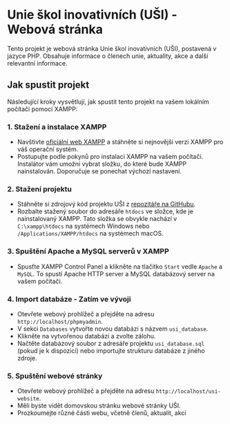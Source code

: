 # Unie škol inovativních (UŠI) - Webová stránka

Tento projekt je webová stránka Unie škol inovativních (UŠI), postavená v jazyce PHP. Obsahuje informace o členech unie, aktuality, akce a další relevantní informace.

## Jak spustit projekt

Následující kroky vysvětlují, jak spustit tento projekt na vašem lokálním počítači pomocí XAMPP:

### 1. Stažení a instalace XAMPP

- Navštivte [oficiální web XAMPP](https://www.apachefriends.org/index.html) a stáhněte si nejnovější verzi XAMPP pro váš operační systém.
- Postupujte podle pokynů pro instalaci XAMPP na vašem počítači. Instalátor vám umožní vybrat složku, do které bude XAMPP nainstalován. Doporučuje se ponechat výchozí nastavení.

### 2. Stažení projektu

- Stáhněte si zdrojový kód projektu UŠI z [repozitáře na GitHubu](https://github.com/mstonjek/webUSI).
- Rozbalte stažený soubor do adresáře `htdocs` ve složce, kde je nainstalovaný XAMPP. Tato složka se obvykle nachází v `C:\xampp\htdocs` na systémech Windows nebo `/Applications/XAMPP/htdocs` na systémech macOS.

### 3. Spuštění Apache a MySQL serverů v XAMPP

- Spusťte XAMPP Control Panel a klikněte na tlačítko `Start` vedle `Apache` a `MySQL`. To spustí Apache HTTP server a MySQL databázový server na vašem počítači.

### 4. Import databáze - Zatím ve vývoji

- Otevřete webový prohlížeč a přejděte na adresu `http://localhost/phpmyadmin`.
- V sekci `Databases` vytvořte novou databázi s názvem `usi_database`.
- Klikněte na vytvořenou databázi a zvolte zálohu.
- Načtěte databázový soubor z adresáře projektu `usi_database.sql` (pokud je k dispozici) nebo importujte strukturu databáze z jiného zdroje.

### 5. Spuštění webové stránky

- Otevřete webový prohlížeč a přejděte na adresu `http://localhost/usi-website`.
- Měli byste vidět domovskou stránku webové stránky UŠI.
- Prozkoumejte různé části webu, včetně členů, aktualit, akcí
